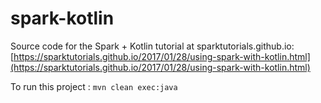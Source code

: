 # spark-kotlin

Source code for the Spark + Kotlin tutorial at sparktutorials.github.io: [https://sparktutorials.github.io/2017/01/28/using-spark-with-kotlin.html](https://sparktutorials.github.io/2017/01/28/using-spark-with-kotlin.html)


To run this project :
`mvn clean exec:java`